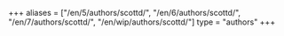 +++
aliases = ["/en/5/authors/scottd/", "/en/6/authors/scottd/", "/en/7/authors/scottd/", "/en/wip/authors/scottd/"]
type = "authors"
+++
